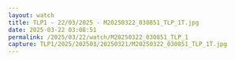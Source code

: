 ```yaml
---
layout: watch
title: TLP1 - 22/03/2025 - M20250322_030851_TLP_1T.jpg
date: 2025-03-22 03:08:51
permalink: /2025/03/22/watch/M20250322_030851_TLP_1
capture: TLP1/2025/202503/20250321/M20250322_030851_TLP_1T.jpg
---
```

